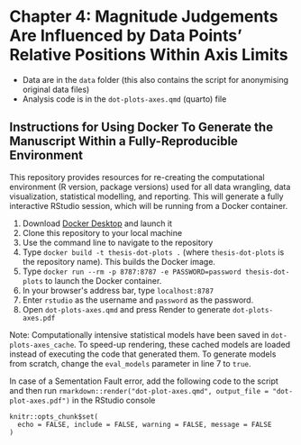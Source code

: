 # Chapter 4: Magnitude Judgements Are Influenced by Data Points’ Relative Positions Within Axis Limits

* Data are in the `data` folder (this also contains the script for anonymising original data files)
* Analysis code is in the `dot-plots-axes.qmd` (quarto) file

## Instructions for Using Docker To Generate the Manuscript Within a Fully-Reproducible Environment

This repository provides resources for re-creating the computational environment (R version, package versions) used for all data wrangling, data visualization, statistical modelling, and reporting. This will generate a fully interactive RStudio session, which will be running from a Docker container.

1. Download [Docker Desktop](https://www.docker.com) and launch it
2. Clone this repository to your local machine
3. Use the command line to navigate to the repository
4. Type `docker build -t thesis-dot-plots .` (where `thesis-dot-plots` is the repository name). This builds the Docker image.
5. Type `docker run --rm -p 8787:8787 -e PASSWORD=password thesis-dot-plots` to launch the Docker container.
6. In your browser's address bar, type `localhost:8787`
7. Enter `rstudio` as the username and `password` as the password. 
8. Open `dot-plots-axes.qmd` and press Render to generate `dot-plots-axes.pdf`

Note: Computationally intensive statistical models have been saved in `dot-plots-axes_cache`. To speed-up rendering, these cached models are loaded instead of executing the code that generated them. To generate models from scratch, change the `eval_models` parameter in line 7 to `true`.

In case of a Sementation Fault error, add the following code to the script and then run `rmarkdown::render("dot-plot-axes.qmd", output_file = "dot-plot-axes.pdf")` in the RStudio console

```
knitr::opts_chunk$set(
  echo = FALSE, include = FALSE, warning = FALSE, message = FALSE
)
```
